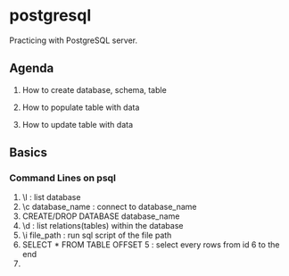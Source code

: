 # postgresql

Practicing with PostgreSQL server.

## Agenda

1. How to create database, schema, table

2. How to populate table with data

3. How to update table with data

## Basics

### Command Lines on psql
1. \l : list database
2. \c database_name : connect to database_name
3. CREATE/DROP DATABASE database_name
4. \d : list relations(tables) within the database
5. \i file_path : run sql script of the file path
6. SELECT * FROM TABLE OFFSET 5 : select every rows from id 6 to the end
7. 